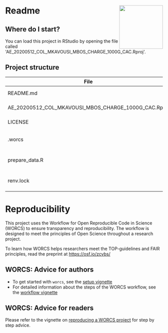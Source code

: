 # Readme <a href='https://osf.io/zcvbs/'><img src='worcs_icon.png' align="right" height="139" /></a>

<!-- Please add a brief introduction to explain what the project is about    -->

## Where do I start?

You can load this project in RStudio by opening the file called 'AE_20200512_COL_MKAVOUSI_MBOS_CHARGE_1000G_CAC.Rproj'.

## Project structure

<!--  You can add rows to this table, using "|" to separate columns.         -->
File                                                 | Description                | Usage         
---------------------------------------------------- | -------------------------- | --------------
README.md                                            | Description of project     | Human editable
AE_20200512_COL_MKAVOUSI_MBOS_CHARGE_1000G_CAC.Rproj | Project file               | Loads project 
LICENSE                                              | User permissions           | Read only     
.worcs                                               | WORCS metadata YAML        | Read only     
prepare_data.R                                       | Script to process raw data | Human editable
renv.lock                                            | Reproducible R environment | Read only     

<!--  You can consider adding the following to this file:                    -->
<!--  * A citation reference for your project                                -->
<!--  * Contact information for questions/comments                           -->
<!--  * How people can offer to contribute to the project                    -->
<!--  * A contributor code of conduct, https://www.contributor-covenant.org/ -->

# Reproducibility

This project uses the Workflow for Open Reproducible Code in Science (WORCS) to
ensure transparency and reproducibility. The workflow is designed to meet the
principles of Open Science throughout a research project. 

To learn how WORCS helps researchers meet the TOP-guidelines and FAIR principles,
read the preprint at https://osf.io/zcvbs/

## WORCS: Advice for authors

* To get started with `worcs`, see the [setup vignette](https://cjvanlissa.github.io/worcs/articles/setup.html)
* For detailed information about the steps of the WORCS workflow, see the [workflow vignette](https://cjvanlissa.github.io/worcs/articles/workflow.html)

## WORCS: Advice for readers

Please refer to the vignette on [reproducing a WORCS project]() for step by step advice.
<!-- If your project deviates from the steps outlined in the vignette on     -->
<!-- reproducing a WORCS project, please provide your own advice for         -->
<!-- readers here.                                                           -->
